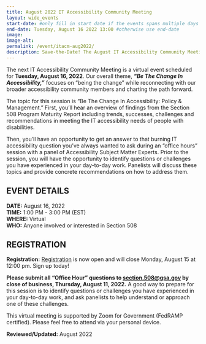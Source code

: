 ```yaml
---
title: August 2022 IT Accessibility Community Meeting
layout: wide_events
start-date: #only fill in start date if the events spans multiple days
end-date: Tuesday, August 16 2022 13:00 #otherwise use end-date
image:
image-alt: 
permalink: /event/itacm-aug2022/
description: Save-the-Date! The August IT Accessibility Community Meeting (ITACM) will be held on Tuesday, August 16, 2022. The topic for this session is "Be The Change In Accessibility - Policy & Management."
---
```


The next IT Accessibility Community Meeting is a virtual event scheduled for **Tuesday, August 16, 2022**. Our overall theme, ***"Be The Change In Accessibility,”*** focuses on “being the change” while reconnecting with our broader accessibility community members and charting the path forward. 

The topic for this session is “Be The Change In Accessibility: Policy & Management.” First, you’ll hear an overview of findings from the Section 508 Program Maturity Report including trends, successes, challenges and recommendations in meeting the IT accessibility needs of people with disabilities.
 
Then, you’ll have an opportunity to get an answer to that burning IT accessibility question you’ve always wanted to ask during an “office hours” session with a panel of Accessibility Subject Matter Experts. Prior to the session, you will have the opportunity to identify questions or challenges you have experienced in your day-to-day work. Panelists will discuss these topics and provide concrete recommendations on how to address them.

## EVENT DETAILS
**DATE:** August 16, 2022  
**TIME:** 1:00 PM - 3:00 PM (EST)  
**WHERE:** Virtual  
**WHO:** Anyone involved or interested in Section 508  

## REGISTRATION
**Registration:** [Registration](https://feedback.gsa.gov/jfe/form/SV_9uAO4SI3sqfDBLU) is now open and will close Monday, August 15 at 12:00 pm. Sign up today! 

**Please submit all “Office Hour” questions to <section.508@gsa.gov> by close of business, Thursday, August 11, 2022.** A good way to prepare for this session is to identify questions or challenges you have experienced in your day-to-day work, and ask panelists to help understand or approach one of these challenges.
 
This virtual meeting is supported by Zoom for Government (FedRAMP certified).  Please feel free to attend via your personal device.

**Reviewed/Updated:** August 2022